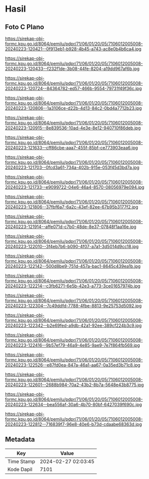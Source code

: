# Hasil

## Foto C Plano

https://sirekap-obj-formc.kpu.go.id/8064/pemilu/pdpr/71/06/01/20/05/7106012005008-20240223-120421--0f913eb1-b928-4b45-a743-ac8e0b4b6ca4.jpg

https://sirekap-obj-formc.kpu.go.id/8064/pemilu/pdpr/71/06/01/20/05/7106012005008-20240223-120433--f232f1de-3b08-44fe-8204-a19dd967af6b.jpg

https://sirekap-obj-formc.kpu.go.id/8064/pemilu/pdpr/71/06/01/20/05/7106012005008-20240223-120724--84364782-ed57-466b-9554-79731f49f36c.jpg

https://sirekap-obj-formc.kpu.go.id/8064/pemilu/pdpr/71/06/01/20/05/7106012005008-20240223-120806--1a3106ce-d22b-4d13-84c2-0bd4a7712b23.jpg

https://sirekap-obj-formc.kpu.go.id/8064/pemilu/pdpr/71/06/01/20/05/7106012005008-20240223-120915--8e839536-10ad-4e3e-8e12-940710f86deb.jpg

https://sirekap-obj-formc.kpu.go.id/8064/pemilu/pdpr/71/06/01/20/05/7106012005008-20240223-121633--cff86cbe-aaa7-455f-85bf-ce773903eaa6.jpg

https://sirekap-obj-formc.kpu.go.id/8064/pemilu/pdpr/71/06/01/20/05/7106012005008-20240223-121703--0fcd3a61-734a-402b-915e-053f45d3bd7a.jpg

https://sirekap-obj-formc.kpu.go.id/8064/pemilu/pdpr/71/06/01/20/05/7106012005008-20240223-121733--e9099722-04e6-46a4-8570-08056979e094.jpg

https://sirekap-obj-formc.kpu.go.id/8064/pemilu/pdpr/71/06/01/20/05/7106012005008-20240223-121806--37fbf6a7-6a2c-43ef-82ee-67b95b3177f2.jpg

https://sirekap-obj-formc.kpu.go.id/8064/pemilu/pdpr/71/06/01/20/05/7106012005008-20240223-121914--affe071d-c7b0-48de-8e37-07848f1aa16e.jpg

https://sirekap-obj-formc.kpu.go.id/8064/pemilu/pdpr/71/06/01/20/05/7106012005008-20240223-122010--3f4eb7b6-b090-4f07-a7a1-3d5014d9cc18.jpg

https://sirekap-obj-formc.kpu.go.id/8064/pemilu/pdpr/71/06/01/20/05/7106012005008-20240223-122142--500d8be9-751d-457a-bac1-8645c439ea1b.jpg

https://sirekap-obj-formc.kpu.go.id/8064/pemilu/pdpr/71/06/01/20/05/7106012005008-20240223-122214--c3fb6271-6e5b-42e3-a773-3ce01657974b.jpg

https://sirekap-obj-formc.kpu.go.id/8064/pemilu/pdpr/71/06/01/20/05/7106012005008-20240223-122304--7c49ddfd-7788-4fbe-8813-9e25753d5092.jpg

https://sirekap-obj-formc.kpu.go.id/8064/pemilu/pdpr/71/06/01/20/05/7106012005008-20240223-122342--b2e69fed-a9db-42a1-92ee-389cf224b3c9.jpg

https://sirekap-obj-formc.kpu.go.id/8064/pemilu/pdpr/71/06/01/20/05/7106012005008-20240223-122416--9b57ef79-46a9-4e85-9ae9-7e7f864fb569.jpg

https://sirekap-obj-formc.kpu.go.id/8064/pemilu/pdpr/71/06/01/20/05/7106012005008-20240223-122526--e87fd0ea-847a-46a1-aa67-0a35ed3b71c8.jpg

https://sirekap-obj-formc.kpu.go.id/8064/pemilu/pdpr/71/06/01/20/05/7106012005008-20240223-122601--2688b984-70a2-43b2-8b7a-5648e43b8775.jpg

https://sirekap-obj-formc.kpu.go.id/8064/pemilu/pdpr/71/06/01/20/05/7106012005008-20240223-122634--bea556af-30a6-4b70-80bf-6427039f690c.jpg

https://sirekap-obj-formc.kpu.go.id/8064/pemilu/pdpr/71/06/01/20/05/7106012005008-20240223-122812--716839f7-96e8-40e6-b73d-cdaabe68363d.jpg


## Metadata

| Key        | Value               |
| ---------- | ------------------- |
| Time Stamp | 2024-02-27 02:03:45 |
| Kode Dapil | 7101                |




